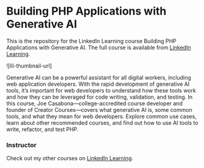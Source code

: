 # Building PHP Applications with Generative AI
This is the repository for the LinkedIn Learning course Building PHP Applications with Generative AI. The full course is available from [LinkedIn Learning][lil-course-url].

![lil-thumbnail-url] 

Generative AI can be a powerful assistant for all digital workers, including web application developers. With the rapid development of generative AI tools, it’s important for web developers to understand how these tools work and how they can be leveraged for code writing, validation, and testing. In this course, Joe Casabona—college-accredited course developer and founder of Creator Courses—covers what generative AI is, some common tools, and what they mean for web developers. Explore common use cases, learn about other recommended courses, and find out how to use AI tools to write, refactor, and test PHP.


### Instructor



                            

Check out my other courses on [LinkedIn Learning]().

[lil-course-url]: 
[lil-thumbnail-url]: 
